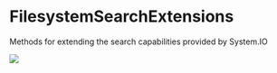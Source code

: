 # FilesystemSearchExtensions
Methods for extending the search capabilities provided by System.IO

<img src="https://carlin-scott.visualstudio.com/_apis/public/build/definitions/4152514b-fa7f-40f9-bc8c-9cec2baa1948/1/badge" />
